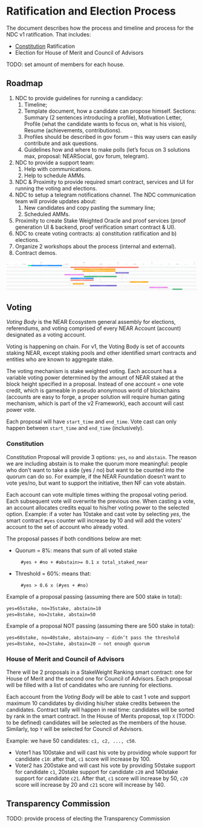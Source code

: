 # Ratification and Election Process

The document describes how the process and timeline and process for the NDC v1 ratification. That includes:

- [Constitution](https://github.com/near-ndc/constitution) Ratification
- Election for House of Merit and Council of Advisors

TODO: set amount of members for each house.

## Roadmap

1. NDC to provide guidelines for running a candidacy:
   1. Timeline;
   1. Template document, how a candidate can propose himself.
      Sections: Summary (2 sentences introducing a profile), Motivation Letter, Profile (what the candidate wants to focus on, what is his vision), Resume (achievements, contributions).
   1. Profiles should be described in gov forum – this way users can easily contribute and ask questions.
   1. Guidelines how and where to make polls (let’s focus on 3 solutions max, proposal: NEARSocial, gov forum, telegram).
1. NDC to provide a support team:
   1. Help with communications.
   1. Help to schedule AMMs.
1. NDC & Proximity to provide required smart contract, services and UI for running the voting and elections.
1. NDC to setup a telegram notifications channel. The NDC communication team will provide updates about:
   1. New candidates and copy pasting the summary line;
   1. Scheduled AMMs.
1. Proximity to create Stake Weighted Oracle and proof services (proof generation UI & backend, proof verification smart contract & UI).
1. NDC to create voting contracts: a) constitution ratification and b) elections.
1. Organize 2 workshops about the process (internal and external).
1. Contract demos.

![v1 timeline](assets/v1-timeline.png)

## Voting

_Voting Body_ is the NEAR Ecosystem general assembly for elections, referendums, and voting comprised of every NEAR Account (account) designated as a voting account.

Voting is happening on chain. For v1, the Voting Body is set of accounts staking NEAR, except staking pools and other identified smart contracts and entities who are known to aggregate stake.

The voting mechanism is stake weighted voting. Each account has a variable voting power determined by the amount of NEAR staked at the block height specified in a proposal. Instead of one account = one vote credit, which is gameable in pseudo anonymous world of blockchains (accounts are easy to forge, a proper solution will require human gating mechanism, which is part of the v2 Framework), each account will cast power vote.

Each proposal will have `start_time` and `end_time`. Vote cast can only happen between `start_time` and `end_time` (inclusively).

### Constitution

Constitution Proposal will provide 3 options: `yes`, `no` and `abstain`. The reason we are including abstain is to make the quorum more meaningful: people who don’t want to take a side (yes / no) but want to be counted into the quorum can do so. For example, if the NEAR Foundation doesn’t want to vote yes/no, but want to support the initiative, then NF can vote abstain.

Each account can vote multiple times withing the proposal voting period. Each subsequent vote will overwrite the previous one.
When casting a vote, an account allocates credits equal to his/her voting power to the selected option.
Example: if a voter has 10stake and cast vote by selecting _yes_, the smart contract `#yes` counter will increase by 10 and will add the voters' account to the set of account who already voted.

The proposal passes if both conditions below are met:

- Quorum = 8%: means that sum of all voted stake

        #yes + #no + #abstain>= 0.1 x total_staked_near

- Threshold = 60%: means that:

        #yes > 0.6 x (#yes + #no)

Example of a proposal passing (assuming there are 500 stake in total):

    yes=65stake, no=35stake, abstain=10
    yes=8stake, no=2stake, abstain=50

Example of a proposal NOT passing (assuming there are 500 stake in total):

    yes=60stake, no=40stake, abstain=any – didn’t pass the threshold
    yes=8stake, no=2stake, abstain=20 – not enough quorum

### House of Merit and Council of Advisors

There will be 2 proposals in a StakeWeight Ranking smart contract: one for House of Merit and the second one for Council of Advisors. Each proposal will be filled with a list of candidates who are running for elections.

Each account from the _Voting Body_ will be able to cast 1 vote and support maximum 10 candidates by dividing his/her stake credits between the candidates. Contract tally will happen in real time: candidates will be sorted by rank in the smart contract. In the House of Merits proposal, top `X` (TODO: to be defined) candidates will be selected as the members of the house. Similarly, top `Y` will be selected for Council of Advisors.

Example: we have 50 candidates: `c1, c2, ..., c50`.

- Voter1 has 100stake and will cast his vote by providing whole support for candidate `c10`: after that, `c1` score will increase by 100.
- Voter2 has 200stake and will cast his vote by providing 50stake support for candidate `c1`, 20stake support for candidate `c20` and 140stake support for candidate `c21`. After that, `c1` score will increase by 50, `c20` score will increase by 20 and `c21` score will increase by 140.

## Transparency Commission

TODO: provide process of electing the Transparency Commission
